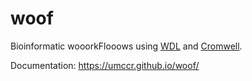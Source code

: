 
# woof
Bioinformatic wooorkFlooows using [WDL](https://software.broadinstitute.org/wdl/) and [Cromwell](https://cromwell.readthedocs.io/en/stable/).

Documentation: <https://umccr.github.io/woof/>
